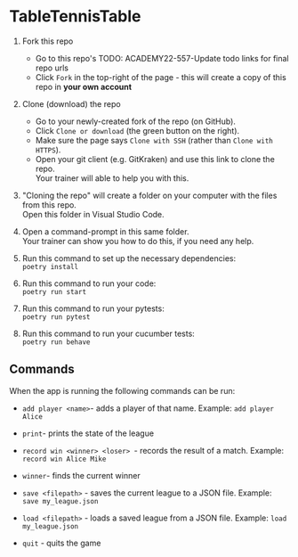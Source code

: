 # TableTennisTable

1. Fork this repo
    * Go to this repo's TODO: ACADEMY22-557-Update todo links for final repo urls
    * Click `Fork` in the top-right of the page - this will create a copy of this repo in **your own account**

2. Clone (download) the repo
    * Go to your newly-created fork of the repo (on GitHub).
    * Click `Clone or download` (the green button on the right).
    * Make sure the page says `Clone with SSH` (rather than `Clone with HTTPS`).
    * Open your git client (e.g. GitKraken) and use this link to clone the repo.  
    Your trainer will able to help you with this.

3. "Cloning the repo" will create a folder on your computer with the files from this repo.  
Open this folder in Visual Studio Code.

4. Open a command-prompt in this same folder.  
Your trainer can show you how to do this, if you need any help.

5. Run this command to set up the necessary dependencies:  
`poetry install`

6. Run this command to run your code:  
`poetry run start`

7. Run this command to run your pytests:  
`poetry run pytest`

7. Run this command to run your cucumber tests:  
`poetry run behave`

## Commands

When the app is running the following commands can be run:

* `add player <name>`- adds a player of that name.
Example: `add player Alice`

* `print`- prints the state of the league

* `record win <winner> <loser> `- records the result of a match.
Example: `record win Alice Mike`

* `winner`- finds the current winner

* `save <filepath>` - saves the current league to a JSON file.
Example: `save my_league.json`

* `load <filepath>` - loads a saved league from a JSON file.
Example: `load my_league.json`

* `quit` - quits the game

